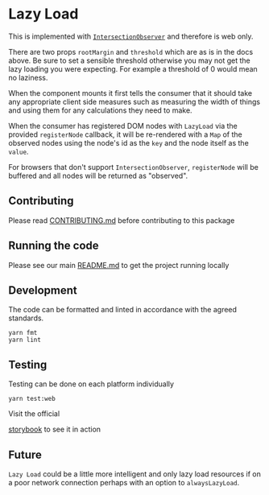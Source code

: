 # Lazy Load

This is implemented with
[`IntersectionObserver`](https://developer.mozilla.org/en-US/docs/Web/API/Intersection_Observer_API)
and therefore is web only.

There are two props `rootMargin` and `threshold` which are as is in the docs
above. Be sure to set a sensible threshold otherwise you may not get the lazy
loading you were expecting. For example a threshold of 0 would mean no laziness.

When the component mounts it first tells the consumer that it should take any
appropriate client side measures such as measuring the width of things and using
them for any calculations they need to make.

When the consumer has registered DOM nodes with `LazyLoad` via the provided
`registerNode` callback, it will be re-rendered with a `Map` of the observed
nodes using the node's id as the `key` and the node itself as the `value`.

For browsers that don't support `IntersectionObserver`, `registerNode` will be
buffered and all nodes will be returned as "observed".

## Contributing

Please read [CONTRIBUTING.md](./CONTRIBUTING.md) before contributing to this
package

## Running the code

Please see our main [README.md](../README.md) to get the project running locally

## Development

The code can be formatted and linted in accordance with the agreed standards.

```
yarn fmt
yarn lint
```

## Testing

Testing can be done on each platform individually

```
yarn test:web
```

Visit the official

[storybook](http://components.thetimes.co.uk?knob-Size%20of%20ad%20placeholder%3A=default&selectedKind=Helpers%2FLazy%20load&selectedStory=Default&full=0&addons=1&stories=1&panelRight=0&addonPanel=storybooks%2Fstorybook-addon-knobs)
to see it in action

## Future

`Lazy Load` could be a little more intelligent and only lazy load resources if
on a poor network connection perhaps with an option to `alwaysLazyLoad`.

